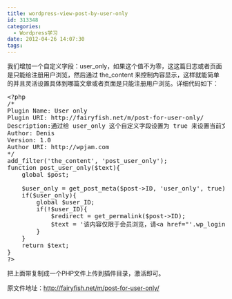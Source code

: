 ```yaml
---
title: wordpress-view-post-by-user-only
id: 313348
categories:
  - Wordpress学习
date: 2012-04-26 14:07:30
tags:
---
```


 
我们增加一个自定义字段：user_only，如果这个值不为零，这这篇日志或者页面是只能给注册用户浏览，然后通过 the_content 来控制内容显示，这样就能简单的并且灵活设置具体到哪篇文章或者页面是只能注册用户浏览。详细代码如下：

<pre class="lang:php decode:true " >&lt;?php
/*
Plugin Name: User only
Plugin URI: http://fairyfish.net/m/post-for-user-only/
Description:通过给 user_only 这个自定义字段设置为 true 来设置当前文章仅限于会员浏览。
Author: Denis
Version: 1.0
Author URI: http://wpjam.com
*/
add_filter('the_content', 'post_user_only');
function post_user_only($text){
    global $post;

    $user_only = get_post_meta($post-&gt;ID, 'user_only', true);
    if($user_only){
        global $user_ID;
        if(!$user_ID){
            $redirect = get_permalink($post-&gt;ID);
            $text = '该内容仅限于会员浏览，请&lt;a href="'.wp_login_url($redirect).'"&gt;登录&lt;/a&gt;！';
        }
    }
    return $text;
}
?&gt;
</pre> 

把上面带复制成一个PHP文件上传到插件目录，激活即可。

原文件地址：http://fairyfish.net/m/post-for-user-only/